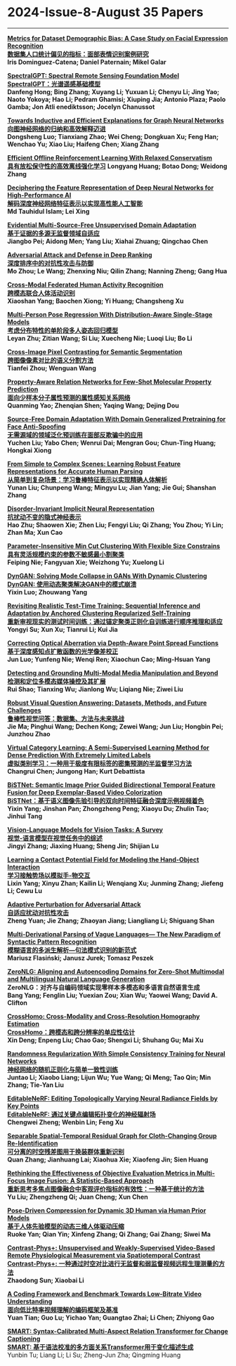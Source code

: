 # 2024-Issue-8-August  35 Papers

*****

**[Metrics for Dataset Demographic Bias: A Case Study on Facial Expression Recognition](https://ieeexplore.ieee.org/document/10420507/)**  
**[数据集人口统计偏见的指标：面部表情识别案例研究](https://mp.weixin.qq.com/s/x7XycJ0NGs7eV6u1KOdtyg)**  
**Iris Dominguez-Catena; Daniel Paternain; Mikel Galar**  

**[SpectralGPT: Spectral Remote Sensing Foundation Model](https://ieeexplore.ieee.org/document/10490262/)**  
**[SpectralGPT：光谱遥感基础模型](https://mp.weixin.qq.com/s/zEf5ds7pm9DZwG2RI6nNZw)**  
**Danfeng Hong; Bing Zhang; Xuyang Li; Yuxuan Li; Chenyu Li; Jing Yao; Naoto Yokoya; Hao Li; Pedram Ghamisi; Xiuping Jia; Antonio Plaza; Paolo Gamba; Jon Atli  enediktsson; Jocelyn Chanussot**  

**[Towards Inductive and Efficient Explanations for Graph Neural Networks](https://ieeexplore.ieee.org/document/10423141/)**  
**[向图神经网络的归纳和高效解释迈进](https://mp.weixin.qq.com/s/oPgi32MYTv_e7koLRD7waQ)**  
**Dongsheng Luo; Tianxiang Zhao; Wei Cheng; Dongkuan Xu; Feng Han; Wenchao Yu; Xiao Liu; Haifeng Chen; Xiang Zhang**  

**[Efficient Offline Reinforcement Learning With Relaxed Conservatism](https://ieeexplore.ieee.org/document/10432784/)**  
**[具有放松保守性的高效离线强化学习](https://mp.weixin.qq.com/s/-T0GD8cU7toKdLNr1FZXkw)**
**Longyang Huang; Botao Dong; Weidong Zhang**  

**[Deciphering the Feature Representation of Deep Neural Networks for High-Performance AI](https://ieeexplore.ieee.org/document/10439639/)**  
**[解码深度神经网络特征表示以实现高性能人工智能](https://mp.weixin.qq.com/s/hRi9aRLfs1oxD3Rvy0eZJA)**  
**Md Tauhidul Islam; Lei Xing**  

**[Evidential Multi-Source-Free Unsupervised Domain Adaptation](https://ieeexplore.ieee.org/document/10420513/)**  
**[基于证据的多源无监督领域自适应](https://mp.weixin.qq.com/s/3tC6YyHj9Jf4HZIKfRMqFA)**  
**Jiangbo Pei; Aidong Men; Yang Liu; Xiahai Zhuang; Qingchao Chen**  

**[Adversarial Attack and Defense in Deep Ranking](https://ieeexplore.ieee.org/document/10433769/)**  
**[深度排序中的对抗性攻击与防御](https://mp.weixin.qq.com/s/JvUQAlESM3fDRLo829YJzw)**  
**Mo Zhou; Le Wang; Zhenxing Niu; Qilin Zhang; Nanning Zheng; Gang Hua**  

**[Cross-Modal Federated Human Activity Recognition](https://ieeexplore.ieee.org/document/10440498/)**  
**[跨模态联合人体活动识别](https://mp.weixin.qq.com/s/Yjc8HKlLGPgO9zclALnfJw)**  
**Xiaoshan Yang; Baochen Xiong; Yi Huang; Changsheng Xu**  

**[Multi-Person Pose Regression With Distribution-Aware Single-Stage Models](https://ieeexplore.ieee.org/document/10430443/)**  
**[考虑分布特性的单阶段多人姿态回归模型](https://mp.weixin.qq.com/s/EBmXQNfo6EAJwxSwzQqNYg)**  
**Leyan Zhu; Zitian Wang; Si Liu; Xuecheng Nie; Luoqi Liu; Bo Li**  

**[Cross-Image Pixel Contrasting for Semantic Segmentation](https://ieeexplore.ieee.org/document/10443562/)**  
**[跨图像像素对比的语义分割方法](https://mp.weixin.qq.com/s/OSGNGYjT89JajJb1pRJxuA)**  
**Tianfei Zhou; Wenguan Wang**  

**[Property-Aware Relation Networks for Few-Shot Molecular Property Prediction](https://ieeexplore.ieee.org/document/10443285/)**  
**[面向少样本分子属性预测的属性感知关系网络](https://mp.weixin.qq.com/s/W0d4PXgvw6obAgyVnFPoxg)**  
**Quanming Yao; Zhenqian Shen; Yaqing Wang; Dejing Dou**  

**[Source-Free Domain Adaptation With Domain Generalized Pretraining for Face Anti-Spoofing](https://ieeexplore.ieee.org/document/10449373/)**  
**[无需源域的领域泛化预训练在面部反欺骗中的应用](https://mp.weixin.qq.com/s/Z3-YEfwOih8Gk172Hz5ESw)**  
**Yuchen Liu; Yabo Chen; Wenrui Dai; Mengran Gou; Chun-Ting Huang; Hongkai Xiong**  

**[From Simple to Complex Scenes: Learning Robust Feature Representations for Accurate Human Parsing](https://ieeexplore.ieee.org/document/10438878/)**  
**[从简单到复杂场景：学习鲁棒特征表示以实现精确人体解析](https://mp.weixin.qq.com/s/sXF2yKZHPOs6SKi5fgQfVw)**  
**Yunan Liu; Chunpeng Wang; Mingyu Lu; Jian Yang; Jie Gui; Shanshan Zhang**  

**[Disorder-Invariant Implicit Neural Representation](https://ieeexplore.ieee.org/document/10436706/)**  
**[抗扰动不变的隐式神经表示](https://mp.weixin.qq.com/s/rmacO7oQWqrukErv9enbRA)**  
**Hao Zhu; Shaowen Xie; Zhen Liu; Fengyi Liu; Qi Zhang; You Zhou; Yi Lin; Zhan Ma; Xun Cao**  

**[Parameter-Insensitive Min Cut Clustering With Flexible Size Constrains](https://ieeexplore.ieee.org/document/10440474/)**  
**[具有灵活规模约束的参数不敏感最小割聚类](https://mp.weixin.qq.com/s/qkzmRfQRF8-8P2pvngL7pQ)**  
**Feiping Nie; Fangyuan Xie; Weizhong Yu; Xuelong Li**  

**[DynGAN: Solving Mode Collapse in GANs With Dynamic Clustering](https://ieeexplore.ieee.org/document/10440507/)**  
**[DynGAN: 使用动态聚类解决GAN中的模式崩溃](https://mp.weixin.qq.com/s/1ORx6ihwhKLcEP4c9ZahMg)**  
**Yixin Luo; Zhouwang Yang**  

**[Revisiting Realistic Test-Time Training: Sequential Inference and Adaptation by Anchored Clustering Regularized Self-Training](https://ieeexplore.ieee.org/document/10452869/)**  
**[重新审视现实的测试时间训练：通过锚定聚类正则化自训练进行顺序推理和适应](https://mp.weixin.qq.com/s/GC1jetAiddqDMF35tMumdA)**  
**Yongyi Su; Xun Xu; Tianrui Li; Kui Jia**  

**[Correcting Optical Aberration via Depth-Aware Point Spread Functions](https://ieeexplore.ieee.org/document/10448544/)**  
**[基于深度感知点扩散函数的光学像差校正](https://mp.weixin.qq.com/s/qbTbhJAxKFzZPMzpjnrFAg)**  
**Jun Luo; Yunfeng Nie; Wenqi Ren; Xiaochun Cao; Ming-Hsuan Yang**  

**[Detecting and Grounding Multi-Modal Media Manipulation and Beyond](https://ieeexplore.ieee.org/document/10440475/)**  
**[检测和定位多模态媒体操控及其扩展](https://mp.weixin.qq.com/s/ioVGwV45KdEVp7e-qbxKVQ)**  
**Rui Shao; Tianxing Wu; Jianlong Wu; Liqiang Nie; Ziwei Liu**  

**[Robust Visual Question Answering: Datasets, Methods, and Future Challenges](https://ieeexplore.ieee.org/document/10438044/)**  
**[鲁棒性视觉问答：数据集、方法与未来挑战](https://mp.weixin.qq.com/s/dKj2v0TZ6-5nbxwgQR9KaQ)**  
**Jie Ma; Pinghui Wang; Dechen Kong; Zewei Wang; Jun Liu; Hongbin Pei; Junzhou Zhao**  

**[Virtual Category Learning: A Semi-Supervised Learning Method for Dense Prediction With Extremely Limited Labels](https://ieeexplore.ieee.org/document/10440511/)**  
**[虚拟类别学习：一种用于极度有限标签的密集预测的半监督学习方法](https://mp.weixin.qq.com/s/HwZI26fk_-qWN2q0v6FmPg)**  
**Changrui Chen; Jungong Han; Kurt Debattista**  

**[BiSTNet: Semantic Image Prior Guided Bidirectional Temporal Feature Fusion for Deep Exemplar-Based Video Colorization](https://ieeexplore.ieee.org/document/10453471/)**  
**[BiSTNet：基于语义图像先验引导的双向时间特征融合深度示例视频着色](https://mp.weixin.qq.com/s/WlCj03FPIkoDDf0E8cpPkQ)**   
**Yixin Yang; Jinshan Pan; Zhongzheng Peng; Xiaoyu Du; Zhulin Tao; Jinhui Tang**  

**[Vision-Language Models for Vision Tasks: A Survey](https://ieeexplore.ieee.org/document/10445007/)**  
**[视觉-语言模型在视觉任务中的综述](https://mp.weixin.qq.com/s/bzTlPB0VsIwA-UhSrBTUqQ)**  
**Jingyi Zhang; Jiaxing Huang; Sheng Jin; Shijian Lu**  


**[Learning a Contact Potential Field for Modeling the Hand-Object Interaction](https://ieeexplore.ieee.org/document/10478277/)**  
**[学习接触势场以模拟手-物交互](https://mp.weixin.qq.com/s/8k1YVUj6f3z8TN0Cn80oFA)**  
**Lixin Yang; Xinyu Zhan; Kailin Li; Wenqiang Xu; Junming Zhang; Jiefeng Li; Cewu Lu**  

**[Adaptive Perturbation for Adversarial Attack](https://ieeexplore.ieee.org/document/10440467/)**  
**[自适应扰动对抗性攻击](https://mp.weixin.qq.com/s/Y4a4A3oYNroym_kYpYMYMA)**  
**Zheng Yuan; Jie Zhang; Zhaoyan Jiang; Liangliang Li; Shiguang Shan**  

**[Multi-Derivational Parsing of Vague Languages— The New Paradigm of Syntactic Pattern Recognition](https://ieeexplore.ieee.org/document/10439646/)**  
**[模糊语言的多派生解析—句法模式识别的新范式](https://mp.weixin.qq.com/s/ubZ9aHHmO_zZ3tJzEOTIAQ)**  
**Mariusz Flasiński; Janusz Jurek; Tomasz Peszek**  

**[ZeroNLG: Aligning and Autoencoding Domains for Zero-Shot Multimodal and Multilingual Natural Language Generation](https://ieeexplore.ieee.org/document/10453989/)**  
**ZeroNLG：对齐与自编码领域实现零样本多模态和多语言自然语言生成**  
**Bang Yang; Fenglin Liu; Yuexian Zou; Xian Wu; Yaowei Wang; David A. Clifton**  

**[CrossHomo: Cross-Modality and Cross-Resolution Homography Estimation](https://ieeexplore.ieee.org/document/10438073/)**  
**[CrossHomo：跨模态和跨分辨率的单应性估计](https://mp.weixin.qq.com/s/Q69R8drlJRN2457AgIo9iQ)**  
**Xin Deng; Enpeng Liu; Chao Gao; Shengxi Li; Shuhang Gu; Mai Xu**  

**[Randomness Regularization With Simple Consistency Training for Neural Networks](https://ieeexplore.ieee.org/document/10453595/)**  
**[神经网络的随机正则化与简单一致性训练](https://mp.weixin.qq.com/s/xtDJrYlGoiTH3WzDYg9yZQ)**  
**Juntao Li; Xiaobo Liang; Lijun Wu; Yue Wang; Qi Meng; Tao Qin; Min Zhang; Tie-Yan Liu**  

**[EditableNeRF: Editing Topologically Varying Neural Radiance Fields by Key Points](https://ieeexplore.ieee.org/document/10436377/)**  
**[EditableNeRF: 通过关键点编辑拓扑变化的神经辐射场](https://mp.weixin.qq.com/s/O5P0S5uqfYqR4s22IZbwfA)**  
**Chengwei Zheng; Wenbin Lin; Feng Xu**  

**[Separable Spatial-Temporal Residual Graph for Cloth-Changing Group Re-Identification](https://ieeexplore.ieee.org/document/10443971/)**  
**[可分离的时空残差图用于换装群体重新识别](https://mp.weixin.qq.com/s/QffdynpktdTTAI6GSK5BNw)**  
**Quan Zhang; Jianhuang Lai; Xiaohua Xie; Xiaofeng Jin; Sien Huang**  

**[Rethinking the Effectiveness of Objective Evaluation Metrics in Multi-Focus Image Fusion: A Statistic-Based Approach](https://ieeexplore.ieee.org/document/10440470/)**  
**[重新思考多焦点图像融合中客观评价指标的有效性：一种基于统计的方法](https://mp.weixin.qq.com/s/XkiH3eEkM5lhvKEYKQCLYg)**  
**Yu Liu; Zhengzheng Qi; Juan Cheng; Xun Chen**  

**[Pose-Driven Compression for Dynamic 3D Human via Human Prior Models](https://ieeexplore.ieee.org/document/10443540/)**  
**[基于人体先验模型的动态三维人体驱动压缩](https://mp.weixin.qq.com/s/LA9r_uTRndlMt6wAVmFUKw)**  
**Ruoke Yan; Qian Yin; Xinfeng Zhang; Qi Zhang; Gai Zhang; Siwei Ma**  

**[Contrast-Phys+: Unsupervised and Weakly-Supervised Video-Based Remote Physiological Measurement via Spatiotemporal Contrast](https://ieeexplore.ieee.org/document/10440521/)**  
**[Contrast-Phys+: 一种通过时空对比进行无监督和弱监督视频远程生理测量的方法](https://mp.weixin.qq.com/s/1zv70yCAbs7je6yjZ317Og)**  
**Zhaodong Sun; Xiaobai Li**  

**[A Coding Framework and Benchmark Towards Low-Bitrate Video Understanding](https://ieeexplore.ieee.org/document/10440520/)**  
**[面向低比特率视频理解的编码框架及基准](https://mp.weixin.qq.com/s/nGpZV9e9jMcTutTYLqMh-Q)**  
**Yuan Tian; Guo Lu; Yichao Yan; Guangtao Zhai; Li Chen; Zhiyong Gao**  

**[SMART: Syntax-Calibrated Multi-Aspect Relation Transformer for Change Captioning](https://ieeexplore.ieee.org/document/10433795/)**  
**[SMART: 基于语法校准的多方面关系Transformer用于变化描述生成](https://mp.weixin.qq.com/s/kDPJ23oJ3ef-PtPT41vzfQ)**  
Yunbin Tu; Liang Li; Li Su; Zheng-Jun Zha; Qingming Huang  

